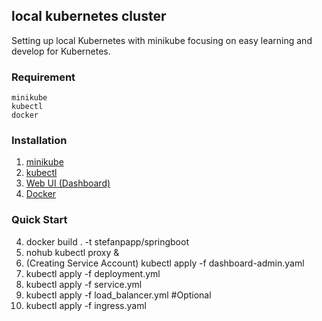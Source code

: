 ## local kubernetes cluster 

Setting up local Kubernetes with minikube focusing on easy learning and develop for Kubernetes.

### Requirement

    minikube
    kubectl
    docker

### Installation

   1. [minikube](https://minikube.sigs.k8s.io/docs/start)
   2. [kubectl](https://kubernetes.io/docs/tasks/tools/install-kubectl-linux)
   3. [Web UI (Dashboard)](https://kubernetes.io/docs/tasks/access-application-cluster/web-ui-dashboard)
   4. [Docker](https://docs.docker.com/engine/install/ubuntu/)


### Quick Start
   
   4. docker build . -t stefanpapp/springboot 
   5. nohub kubectl proxy &
   6. (Creating Service Account) kubectl apply -f dashboard-admin.yaml
   7. kubectl apply -f deployment.yml
   8. kubectl apply -f service.yml
   9. kubectl apply -f load_balancer.yml #Optional
   10. kubectl apply -f ingress.yaml
